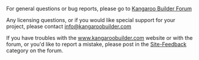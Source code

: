 
For general questions or bug reports, please go to
[Kangaroo Builder Forum](https://kangaroobuilder.discourse.group/)

Any licensing questions, or if you would like special support for your project, please contact
[info@kangaroobuilder.com](mailto:info@kangaroobuilder.com)

If you have troubles with the www.kangaroobuilder.com website or with the forum, or you'd like to report a mistake, 
please post in the [Site-Feedback](https://kangaroobuilder.discourse.group/c/site-feedback) category on the forum. 

